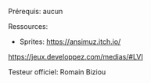 Prérequis:
aucun

Ressources:
- Sprites: https://ansimuz.itch.io/
    
https://jeux.developpez.com/medias/#LVI

Testeur officiel: Romain Biziou
